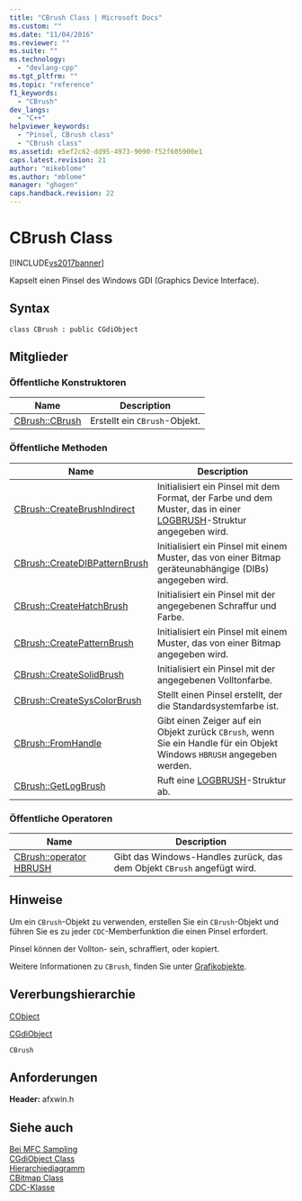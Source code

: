 ```yaml
---
title: "CBrush Class | Microsoft Docs"
ms.custom: ""
ms.date: "11/04/2016"
ms.reviewer: ""
ms.suite: ""
ms.technology: 
  - "devlang-cpp"
ms.tgt_pltfrm: ""
ms.topic: "reference"
f1_keywords: 
  - "CBrush"
dev_langs: 
  - "C++"
helpviewer_keywords: 
  - "Pinsel, CBrush class"
  - "CBrush class"
ms.assetid: e5ef2c62-dd95-4973-9090-f52f605900e1
caps.latest.revision: 21
author: "mikeblome"
ms.author: "mblome"
manager: "ghogen"
caps.handback.revision: 22
---
```

# CBrush Class
[!INCLUDE[vs2017banner](../../assembler/inline/includes/vs2017banner.md)]

Kapselt einen Pinsel des Windows GDI \(Graphics Device Interface\).  
  
## Syntax  
  
```  
class CBrush : public CGdiObject  
```  
  
## Mitglieder  
  
### Öffentliche Konstruktoren  
  
|Name|Description|  
|----------|-----------------|  
|[CBrush::CBrush](../Topic/CBrush::CBrush.md)|Erstellt ein `CBrush`\-Objekt.|  
  
### Öffentliche Methoden  
  
|Name|Description|  
|----------|-----------------|  
|[CBrush::CreateBrushIndirect](../Topic/CBrush::CreateBrushIndirect.md)|Initialisiert ein Pinsel mit dem Format, der Farbe und dem Muster, das in einer [LOGBRUSH](http://msdn.microsoft.com/library/windows/desktop/dd145035)\-Struktur angegeben wird.|  
|[CBrush::CreateDIBPatternBrush](../Topic/CBrush::CreateDIBPatternBrush.md)|Initialisiert ein Pinsel mit einem Muster, das von einer Bitmap geräteunabhängige \(DIBs\) angegeben wird.|  
|[CBrush::CreateHatchBrush](../Topic/CBrush::CreateHatchBrush.md)|Initialisiert ein Pinsel mit der angegebenen Schraffur und Farbe.|  
|[CBrush::CreatePatternBrush](../Topic/CBrush::CreatePatternBrush.md)|Initialisiert ein Pinsel mit einem Muster, das von einer Bitmap angegeben wird.|  
|[CBrush::CreateSolidBrush](../Topic/CBrush::CreateSolidBrush.md)|Initialisiert ein Pinsel mit der angegebenen Volltonfarbe.|  
|[CBrush::CreateSysColorBrush](../Topic/CBrush::CreateSysColorBrush.md)|Stellt einen Pinsel erstellt, der die Standardsystemfarbe ist.|  
|[CBrush::FromHandle](../Topic/CBrush::FromHandle.md)|Gibt einen Zeiger auf ein Objekt zurück `CBrush`, wenn Sie ein Handle für ein Objekt Windows `HBRUSH` angegeben werden.|  
|[CBrush::GetLogBrush](../Topic/CBrush::GetLogBrush.md)|Ruft eine [LOGBRUSH](http://msdn.microsoft.com/library/windows/desktop/dd145035)\-Struktur ab.|  
  
### Öffentliche Operatoren  
  
|Name|Description|  
|----------|-----------------|  
|[CBrush::operator HBRUSH](../Topic/CBrush::operator%20HBRUSH.md)|Gibt das Windows\-Handles zurück, das dem Objekt `CBrush` angefügt wird.|  
  
## Hinweise  
 Um ein `CBrush`\-Objekt zu verwenden, erstellen Sie ein `CBrush`\-Objekt und führen Sie es zu jeder `CDC`\-Memberfunktion die einen Pinsel erfordert.  
  
 Pinsel können der Vollton\- sein, schraffiert, oder kopiert.  
  
 Weitere Informationen zu `CBrush`, finden Sie unter [Grafikobjekte](../../mfc/graphic-objects.md).  
  
## Vererbungshierarchie  
 [CObject](../../mfc/reference/cobject-class.md)  
  
 [CGdiObject](../../mfc/reference/cgdiobject-class.md)  
  
 `CBrush`  
  
## Anforderungen  
 **Header:** afxwin.h  
  
## Siehe auch  
 [Bei MFC Sampling](../../top/visual-cpp-samples.md)   
 [CGdiObject Class](../../mfc/reference/cgdiobject-class.md)   
 [Hierarchiediagramm](../../mfc/hierarchy-chart.md)   
 [CBitmap Class](../../mfc/reference/cbitmap-class.md)   
 [CDC\-Klasse](../../mfc/reference/cdc-class.md)